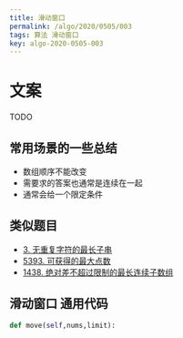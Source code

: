 ```yaml
---
title: 滑动窗口
permalink: /algo/2020/0505/003
tags: 算法 滑动窗口
key: algo-2020-0505-003
---
```

# 文案
TODO

## 常用场景的一些总结
- 数组顺序不能改变
- 需要求的答案也通常是连续在一起
- 通常会给一个限定条件

## 类似题目
- [3. 无重复字符的最长子串](/leetcode/2020/0502/002/08)
- [5393. 可获得的最大点数](/leetcode/2020/0426/025)
- [1438. 绝对差不超过限制的最长连续子数组](/leetcode/2020/0505/001)

## 滑动窗口 通用代码
```python
def move(self,nums,limit):

```
